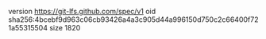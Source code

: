 version https://git-lfs.github.com/spec/v1
oid sha256:4bcebf9d963c06cb93426a4a3c905d44a996150d750c2c66400f721a55315504
size 1820
